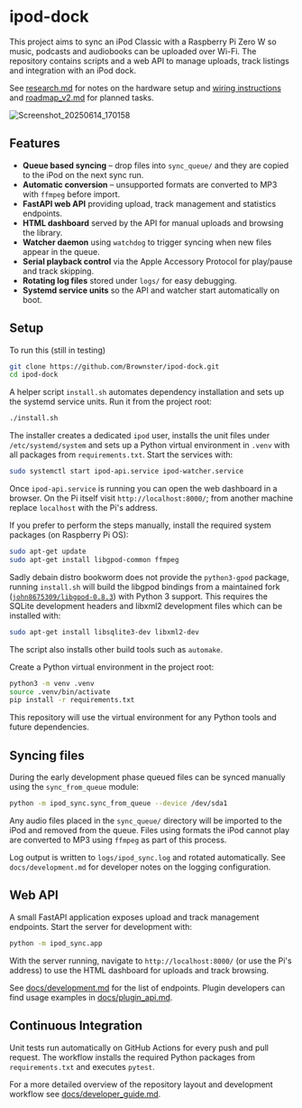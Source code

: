# ipod-dock

This project aims to sync an iPod Classic with a Raspberry Pi Zero W so music, podcasts and audiobooks can be uploaded over Wi-Fi.  The repository contains scripts and a web API to manage uploads, track listings and integration with an iPod dock.

See [research.md](research.md) for notes on the hardware setup and [wiring instructions](docs/wiring.md) and [roadmap_v2.md](roadmap_v2.md) for planned tasks.

![Screenshot_20250614_170158](https://github.com/user-attachments/assets/f6405a25-d809-4ad6-ba63-4b399a248f20)

## Features

- **Queue based syncing** – drop files into `sync_queue/` and they are copied to
  the iPod on the next sync run.
- **Automatic conversion** – unsupported formats are converted to MP3 with
  `ffmpeg` before import.
- **FastAPI web API** providing upload, track management and statistics
  endpoints.
- **HTML dashboard** served by the API for manual uploads and browsing the
  library.
- **Watcher daemon** using `watchdog` to trigger syncing when new files appear in
  the queue.
- **Serial playback control** via the Apple Accessory Protocol for play/pause and
  track skipping.
- **Rotating log files** stored under `logs/` for easy debugging.
- **Systemd service units** so the API and watcher start automatically on boot.

## Setup

To run this (still in testing)
```bash
git clone https://github.com/Brownster/ipod-dock.git
cd ipod-dock
```

A helper script `install.sh` automates dependency installation and sets up the
systemd service units. Run it from the project root:

```bash
./install.sh
```

The installer creates a dedicated `ipod` user, installs the unit files under
`/etc/systemd/system` and sets up a Python virtual environment in `.venv` with
all packages from `requirements.txt`. Start the services with:

```bash
sudo systemctl start ipod-api.service ipod-watcher.service
```

Once `ipod-api.service` is running you can open the web dashboard in a browser.
On the Pi itself visit `http://localhost:8000/`; from another machine replace
`localhost` with the Pi's address.

If you prefer to perform the steps manually, install the required system
packages (on Raspberry Pi OS):

```bash
sudo apt-get update
sudo apt-get install libgpod-common ffmpeg
```

Sadly debain distro bookworm does not provide the `python3-gpod` package, running
`install.sh` will build the libgpod bindings from a maintained fork
([`john8675309/libgpod-0.8.3`](https://github.com/john8675309/libgpod-0.8.3))
with Python 3 support. This requires the SQLite development headers and libxml2
development files which can be installed with:

```bash
sudo apt-get install libsqlite3-dev libxml2-dev
```

The script also installs other build tools such as `automake`.

Create a Python virtual environment in the project root:

```bash
python3 -m venv .venv
source .venv/bin/activate
pip install -r requirements.txt
```

This repository will use the virtual environment for any Python tools and future dependencies.

## Syncing files

During the early development phase queued files can be synced manually using the
`sync_from_queue` module:

```bash
python -m ipod_sync.sync_from_queue --device /dev/sda1
```

Any audio files placed in the `sync_queue/` directory will be imported to the
iPod and removed from the queue. Files using formats the iPod cannot play are
converted to MP3 using `ffmpeg` as part of this process.

Log output is written to `logs/ipod_sync.log` and rotated automatically. See
`docs/development.md` for developer notes on the logging configuration.


## Web API

A small FastAPI application exposes upload and track management endpoints. Start
the server for development with:

```bash
python -m ipod_sync.app
```

With the server running, navigate to `http://localhost:8000/` (or use the Pi's
address) to use the HTML dashboard for uploads and track browsing.

See [docs/development.md](docs/development.md) for the list of endpoints.
Plugin developers can find usage examples in
[docs/plugin_api.md](docs/plugin_api.md).

## Continuous Integration

Unit tests run automatically on GitHub Actions for every push and pull request. The workflow installs the required Python packages from `requirements.txt` and executes `pytest`.

For a more detailed overview of the repository layout and development workflow
see [docs/developer_guide.md](docs/developer_guide.md).
